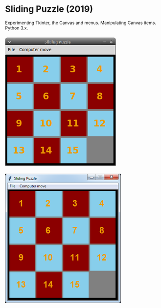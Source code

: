 # Sliding Puzzle (2019)
Experimenting Tkinter, the Canvas and menus. Manipulating Canvas items. Python 3.x.
###
![GUI](./screenshot.png)
###
![GUI7](./screenshot_win7.png)
